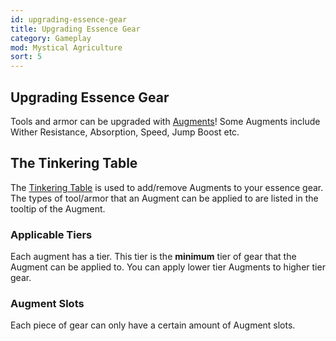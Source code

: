```yaml
---
id: upgrading-essence-gear
title: Upgrading Essence Gear
category: Gameplay
mod: Mystical Agriculture
sort: 5
---
```


## Upgrading Essence Gear
Tools and armor can be upgraded with [Augments](../items/augments.md)! Some Augments include Wither Resistance, Absorption, Speed, Jump Boost etc.

## The Tinkering Table
The [Tinkering Table](../blocks/tinkering-table.md) is used to add/remove Augments to your essence gear. The types of tool/armor that an Augment can be applied to are listed in the tooltip of the Augment.

### Applicable Tiers
Each augment has a tier. This tier is the **minimum** tier of gear that the Augment can be applied to. You can apply lower tier Augments to higher tier gear.

### Augment Slots
Each piece of gear can only have a certain amount of Augment slots.
